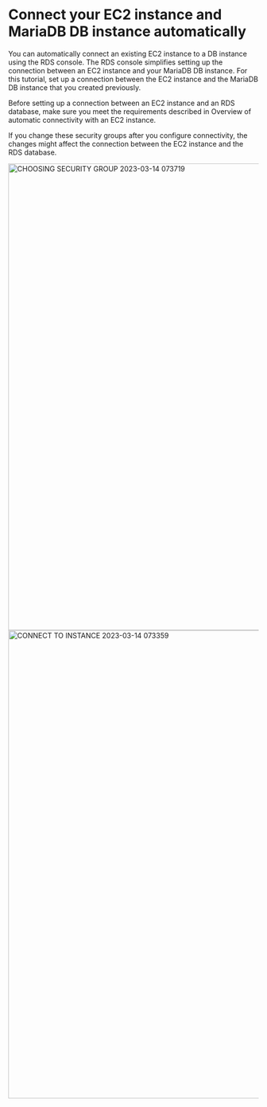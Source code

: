 # Connect your EC2 instance and MariaDB DB instance automatically

You can automatically connect an existing EC2 instance to a DB instance using the RDS console. The RDS console simplifies setting up the connection between an EC2 instance and your MariaDB DB instance. For this tutorial, set up a connection between the EC2 instance and the MariaDB DB instance that you created previously.

Before setting up a connection between an EC2 instance and an RDS database, make sure you meet the requirements described in Overview of automatic connectivity with an EC2 instance.

If you change these security groups after you configure connectivity, the changes might affect the connection between the EC2 instance and the RDS database.

<img width="937" alt="CHOOSING SECURITY GROUP 2023-03-14 073719" src="https://user-images.githubusercontent.com/114790551/228092276-a99e7840-6626-49dc-ae59-9f79fc836dec.png">

<img width="940" alt="CONNECT TO INSTANCE 2023-03-14 073359" src="https://user-images.githubusercontent.com/114790551/228092416-314e1b5c-7449-4293-a02e-30376afc22e4.png">
